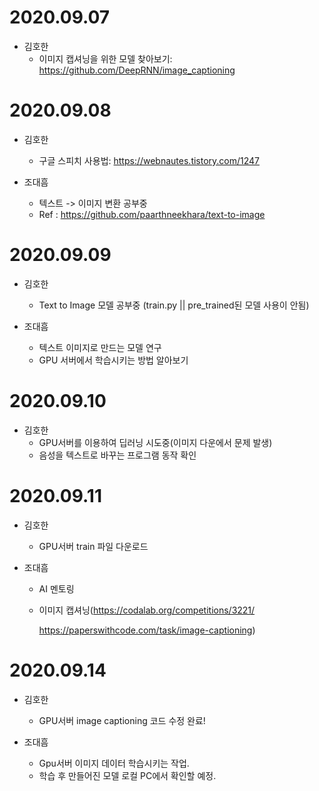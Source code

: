 # 2020.09.07

- 김호한
  - 이미지 캡셔닝을 위한 모델 찾아보기: https://github.com/DeepRNN/image_captioning



# 2020.09.08

- 김호한
  
  - 구글 스피치 사용법: https://webnautes.tistory.com/1247
- 조대흠
  - 텍스트 -> 이미지 변환 공부중
  - Ref : https://github.com/paarthneekhara/text-to-image
  
  

# 2020.09.09

- 김호한
  
  - Text to Image 모델 공부중 (train.py || pre_trained된 모델 사용이 안됨)
- 조대흠
  - 텍스트 이미지로 만드는 모델 연구
  - GPU 서버에서 학습시키는 방법 알아보기
  
  

# 2020.09.10

- 김호한
  - GPU서버를 이용하여 딥러닝 시도중(이미지 다운에서 문제 발생)
  -  음성을 텍스트로 바꾸는 프로그램 동작 확인



# 2020.09.11

- 김호한
  
  - GPU서버 train 파일 다운로드
  
- 조대흠

  - AI 멘토링 

  - 이미지 캡셔닝(https://codalab.org/competitions/3221/ 

    https://paperswithcode.com/task/image-captioning)
  
  

# 2020.09.14

- 김호한

  - GPU서버 image captioning 코드 수정 완료!
- 조대흠
  - Gpu서버 이미지 데이터 학습시키는 작업.
  - 학습 후 만들어진 모델 로컬 PC에서 확인할 예정.